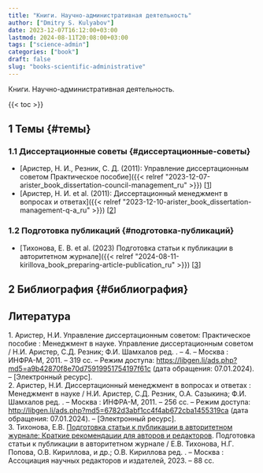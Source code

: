 ```yaml
---
title: "Книги. Научно-административная деятельность"
author: ["Dmitry S. Kulyabov"]
date: 2023-12-07T16:12:00+03:00
lastmod: 2024-08-11T20:08:00+03:00
tags: ["science-admin"]
categories: ["book"]
draft: false
slug: "books-scientific-administrative"
---
```


Книги. Научно-административная деятельность.

<!--more-->

{{< toc >}}


## <span class="section-num">1</span> Темы {#темы}


### <span class="section-num">1.1</span> Диссертационные советы {#диссертационные-советы}

-   [Аристер, Н. И., Резник, С. Д. (2011): Управление диссертационным советом Практическое пособие]({{< relref "2023-12-07-arister_book_dissertation-council-management_ru" >}}) [<a href="#citeproc_bib_item_1">1</a>]
-   [Аристер, Н. И. et al. (2011): Диссертационный менеджмент в вопросах и ответах]({{< relref "2023-12-10-arister_book_dissertation-management-q-a_ru" >}}) [<a href="#citeproc_bib_item_2">2</a>]


### <span class="section-num">1.2</span> Подготовка публикаций {#подготовка-публикаций}

-   [Тихонова, Е. В. et al. (2023) Подготовка статьи к публикации в авторитетном журнале]({{< relref "2024-08-11-kirillova_book_preparing-article-publication_ru" >}}) [<a href="#citeproc_bib_item_3">3</a>]


## <span class="section-num">2</span> Библиография {#библиография}

## Литература

<div class="csl-bib-body">
  <div class="csl-entry"><a id="citeproc_bib_item_1"></a>1.	Аристер, Н.И. Управление диссертационным советом: Практическое пособие : Менеджмент в науке. Управление диссертационным советом / Н.И. Аристер, С.Д. Резник; Ф.И. Шамхалов ред. . – 4. – Москва : ИНФРА-М, 2011. – 319 сс. – Режим доступа: <a href="https://libgen.li/ads.php?md5=a9b42870f8e70d75919951754197f61c">https://libgen.li/ads.php?md5=a9b42870f8e70d75919951754197f61c</a> (дата обращения: 07.01.2024). – [Электронный ресурс].</div>
  <div class="csl-entry"><a id="citeproc_bib_item_2"></a>2.	Аристер, Н.И. Диссертационный менеджмент в вопросах и ответах : Менеджмент в науке / Н.И. Аристер, С.Д. Резник, О.А. Сазыкина; Ф.И. Шамхалов ред. . – Москва : ИНФРА-М, 2011. – 256 сс. – Режим доступа: <a href="http://libgen.li/ads.php?md5=6782d3abf1cc4f4ab672cba1455319ca">http://libgen.li/ads.php?md5=6782d3abf1cc4f4ab672cba1455319ca</a> (дата обращения: 07.01.2024). – [Электронный ресурс].</div>
  <div class="csl-entry"><a id="citeproc_bib_item_3"></a>3.	Тихонова, Е.В. <a href="https://doi.org/10.24069/rec-author-2023">Подготовка статьи к публикации в авторитетном журнале: Краткие рекомендации для авторов и редакторов</a>. Подготовка статьи к публикации в авторитетном журнале / Е.В. Тихонова, Н.Г. Попова, О.В. Кириллова, и др.; О.В. Кириллова ред. . – Москва : Ассоциация научных редакторов и издателей, 2023. – 88 сс.</div>
</div>
